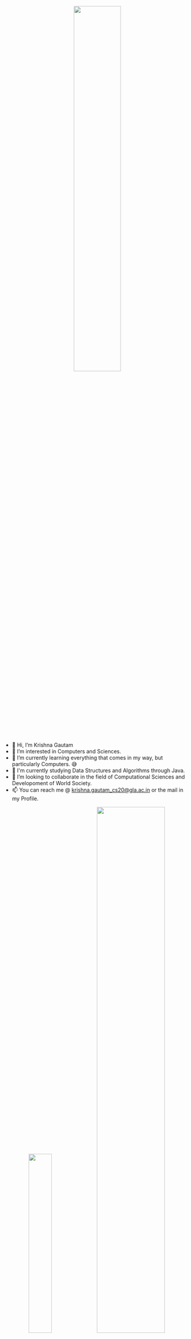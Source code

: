 <p align="center" width="100%">
  <img width="50%" src="https://github-readme-stats.vercel.app/api?username=gtmkr1234&show_icons=true&theme=aura">
</p>

- 👋 Hi, I’m Krishna Gautam
- 👀 I’m interested in Computers and Sciences.
- 🌱 I’m currently learning everything that comes in my way, but particularly Computers. 😅
- 🏫 I'm currently studying Data Structures and Algorithms through Java.
- 💞️ I’m looking to collaborate in the field of Computational Sciences and Developoment of World Society.
- 📫 You can reach me @ krishna.gautam_cs20@gla.ac.in or the mail in my Profile.

<!-- ![Krishna's Top Languages](https://github-readme-stats.vercel.app/api/top-langs/?username=gtmkr1234) -->

<p align="center" width="100%">
  <img width="35%" src="https://github-readme-stats.vercel.app/api/top-langs/?username=gtmkr1234&theme=aura">
  <img width="60%" src="https://github-readme-streak-stats.herokuapp.com?user=gtmkr1234&theme=holi-theme&date_format=M%20j%5B%2C%20Y%5D&sideNums=A177FE&currStreakNum=A177FE&sideLabels=61FEC9&currStreakLabel=61FEC9&background=15141B&ring=61FEC9&fire=DD2727&stroke=DD5ACF&border=E4E2E2">
</p>

